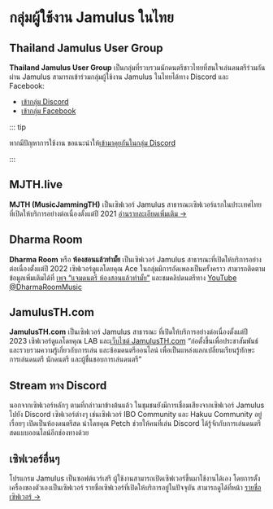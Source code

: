 # กลุ่มผู้ใช้งาน Jamulus ในไทย

## Thailand Jamulus User Group

**Thailand Jamulus User Group** เป็นกลุ่มที่รวบรวมนักดนตรีชาวไทยที่สนใจเล่นดนตรีร่วมกันผ่าน Jamulus สามารถเข้าร่วมกลุ่มผู้ใช้งาน Jamulus ในไทยได้ทาง Discord และ Facebook:

- [เข้ากลุ่ม Discord](https://discord.gg/tZ8bKmsrcp)
- [เข้ากลุ่ม Facebook](https://www.facebook.com/groups/jamulus.th/)

::: tip

หากมีปัญหาการใช้งาน ขอแนะนำให้[เข้ามาคุยกันในกลุ่ม Discord](https://discord.gg/tZ8bKmsrcp)

:::

## MJTH.live

**MJTH (MusicJammingTH)** เป็นเซิฟเวอร์ Jamulus สาธารณะเซิฟเวอร์แรกในประเทศไทย ที่เปิดให้บริการอย่างต่อเนื่องตั้งแต่ปี 2021 [อ่านรายละเอียดเพิ่มเติม &rarr;](/about/)

## Dharma Room

**Dharma Room** หรือ **ห้องสอนแล้วทำมั้ย** เป็นเซิฟเวอร์ Jamulus สาธารณะที่เปิดให้บริการอย่างต่อเนื่องตั้งแต่ปี 2022 เซิฟเวอร์ดูแลโดยคุณ Ace ในกลุ่มมีการอัดเพลงเป็นครั้งคราว สามารถติดตามข้อมูลเพิ่มเติมได้ที่ [เพจ “แจมดนตรี ห้องสอนแล้วทำมั้ย”](https://www.facebook.com/profile.php?id=100092503326040) และชมคลิปดนตรีทาง [YouTube @DharmaRoomMusic](https://www.youtube.com/@DharmaRoomMusic)

## JamulusTH.com

**JamulusTH.com** เป็นเซิฟเวอร์ Jamulus สาธารณะ ที่เปิดให้บริการอย่างต่อเนื่องตั้งแต่ปี 2023 เซิฟเวอร์ดูแลโดยคุณ LAB และ[เว็บไซต์ JamulusTH.com](https://jamulusth.com/) “ก่อตั้งขึ้นเพื่อประชาสัมพันธ์ และรวบรวมความรู้เกี่ยวกับการเล่น และซ้อมดนตรีออนไลน์ เพื่อเป็นแหล่งแลกเปลี่ยนเรียนรู้ทักษะ การเล่นดนตรี นักดนตรี และผู้ชื่นชอบการเล่นดนตรี”

## Stream ทาง Discord

นอกจากเซิฟเวอร์หลักๆ ตามที่กล่าวมาข้างต้นแล้ว ในชุมชนยังมีการเชื่อมเสียงจากเซิฟเวอร์ Jamulus ไปยัง Discord เซิฟเวอร์ต่างๆ เช่นเซิฟเวอร์ IBO Community และ Hakuu Community อยู่เรื่อยๆ เปิดเป็นห้องดนตรีสด นำโดยคุณ Petch ช่วยให้คนที่เล่น Discord ได้รู้จักกับการเล่นดนตรีสดแบบออนไลน์อีกช่องทางด้วย

## เซิฟเวอร์อื่นๆ

โปรแกรม Jamulus เป็นซอฟต์แวร์เสรี ผู้ใช้งานสามารถเปิดเซิฟเวอร์ขึ้นมาใช้งานได้เอง โดยการตั้งเครื่องของตัวเองเป็นเซิฟเวอร์ รายชื่อเซิฟเวอร์ที่เปิดให้บริการอยู่ในปัจจุบัน สามารถดูได้ที่หน้า [รายชื่อเซิฟเวอร์ &rarr;](/servers/)

